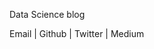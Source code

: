 ---
---
Data Science blog


<a style="text-decoration:none" href="mailto:georgeball95@gmail.com">Email </a>|
<a style="text-decoration:none" href="https://github.com/georgeball95"> Github </a>|
<a style="text-decoration:none" color="#357edd" href="https://twitter.com/GeorgeBall95"> Twitter </a>|
<a style="text-decoration:none" href="https://medium.com/@GeorgeBall95">Medium</a>

